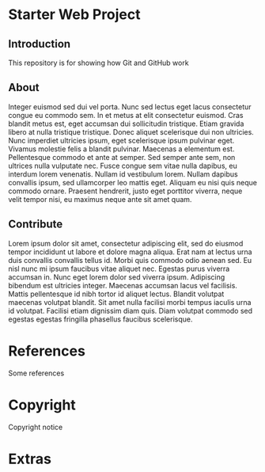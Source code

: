 # Starter Web Project

## Introduction

This repository is for showing how Git and GitHub work

## About

Integer euismod sed dui vel porta. Nunc sed lectus eget lacus consectetur congue eu commodo sem. In et metus at elit consectetur euismod. Cras blandit metus est, eget accumsan dui sollicitudin tristique. Etiam gravida libero at nulla tristique tristique. Donec aliquet scelerisque dui non ultricies. Nunc imperdiet ultricies ipsum, eget scelerisque ipsum pulvinar eget. Vivamus molestie felis a blandit pulvinar. Maecenas a elementum est. Pellentesque commodo et ante at semper. Sed semper ante sem, non ultrices nulla vulputate nec. Fusce congue sem vitae nulla dapibus, eu interdum lorem venenatis. Nullam id vestibulum lorem. Nullam dapibus convallis ipsum, sed ullamcorper leo mattis eget. Aliquam eu nisi quis neque commodo ornare. Praesent hendrerit, justo eget porttitor viverra, neque velit tempor nisi, eu maximus neque ante sit amet quam.

## Contribute 

Lorem ipsum dolor sit amet, consectetur adipiscing elit, sed do eiusmod tempor incididunt ut labore et dolore magna aliqua. Erat nam at lectus urna duis convallis convallis tellus id. Morbi quis commodo odio aenean sed. Eu nisl nunc mi ipsum faucibus vitae aliquet nec. Egestas purus viverra accumsan in. Nunc eget lorem dolor sed viverra ipsum. Adipiscing bibendum est ultricies integer. Maecenas accumsan lacus vel facilisis. Mattis pellentesque id nibh tortor id aliquet lectus. Blandit volutpat maecenas volutpat blandit. Sit amet nulla facilisi morbi tempus iaculis urna id volutpat. Facilisi etiam dignissim diam quis. Diam volutpat commodo sed egestas egestas fringilla phasellus faucibus scelerisque.

# References

Some references

# Copyright

Copyright notice

# Extras